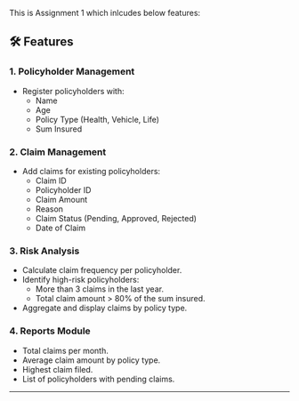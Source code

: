 This is Assignment 1 which inlcudes below features:

## 🛠 Features

### 1. **Policyholder Management**
- Register policyholders with:
  - Name
  - Age
  - Policy Type (Health, Vehicle, Life)
  - Sum Insured

### 2. **Claim Management**
- Add claims for existing policyholders:
  - Claim ID
  - Policyholder ID
  - Claim Amount
  - Reason
  - Claim Status (Pending, Approved, Rejected)
  - Date of Claim

### 3. **Risk Analysis**
- Calculate claim frequency per policyholder.
- Identify high-risk policyholders:
  - More than 3 claims in the last year.
  - Total claim amount > 80% of the sum insured.
- Aggregate and display claims by policy type.

### 4. **Reports Module**
- Total claims per month.
- Average claim amount by policy type.
- Highest claim filed.
- List of policyholders with pending claims.

---
